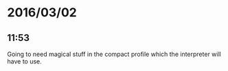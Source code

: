 # 2016/03/02

## 11:53

Going to need magical stuff in the compact profile which the interpreter will
have to use.

